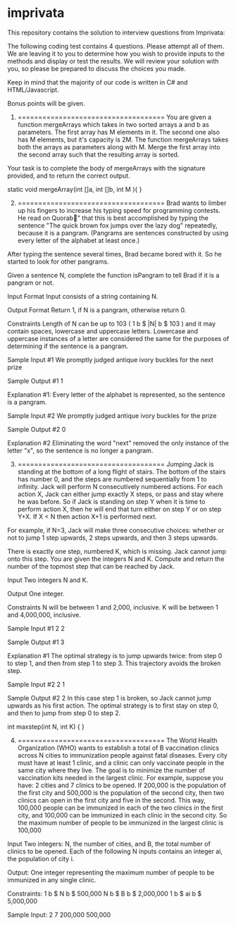 # imprivata
This repository contains the solution to interview questions from Imprivata:

The following coding test contains 4 questions. Please attempt all of them. We are leaving it to you to determine how you wish to provide inputs to the methods and display or test the results. We will review your solution with you, so please be prepared to discuss the choices you made.

Keep in mind that the majority of our code is written in C# and HTML/Javascript.

Bonus points will be given.

1. ====================================
You are given a function mergeArrays which takes in two sorted arrays a and b as parameters. The first array has M elements in it. The second one also has M elements, but it's capacity is 2M. The function mergeArrays takes both the arrays as parameters along with M. Merge the first array into the second array such that the resulting array is sorted.

Your task is to complete the body of mergeArrays with the signature provided, and to return the correct output. 

static void mergeArray(int []a, int []b, int M ){
}

2. ====================================
Brad wants to limber up his fingers to increase his typing speed for programming contests.  He read on Quorab" that this is best accomplished by typing the sentence "The quick brown fox jumps over the lazy dog" repeatedly, because it is a pangram. (Pangrams are sentences constructed by using every letter of the alphabet at least once.)
 
After typing the sentence several times, Brad became bored with it. So he started to look for other pangrams.
 
Given a sentence N, complete the function isPangram to tell Brad if it is a pangram or not.
 
Input Format
Input consists of a string containing N.
 
Output Format
Return 1, if N is a pangram, otherwise return 0.
 
Constraints
Length of N can be up to 103 ( 1 b	$ |N| b	$ 103 ) and it may contain spaces, lowercase and uppercase letters. Lowercase and uppercase instances of a letter are considered the same for the purposes of determining if the sentence is a pangram.
 
Sample Input #1
We promptly judged antique ivory buckles for the next prize    
 
Sample Output #1
1
 
Explanation #1:
Every letter of the alphabet is represented, so the sentence is a pangram.
 
Sample Input #2
We promptly judged antique ivory buckles for the prize    
 
Sample Output #2
0
 
Explanation #2
Eliminating the word "next" removed the only instance of the letter "x", so the sentence is no longer a pangram.

3. ====================================
Jumping Jack is standing at the bottom of a long flight of stairs. The bottom of the stairs has number 0, and the steps are numbered sequentially from 1 to infinity. Jack will perform N consecutively numbered actions. For each action X, Jack can either jump exactly X steps, or pass and stay where he was before. So if Jack is standing on step Y when it is time to perform action X, then he will end that turn either on step Y or on step Y+X. If X < N then action X+1 is performed next.
 
For example, if N=3, Jack will make three consecutive choices: whether or not to jump 1 step upwards, 2 steps upwards, and then 3 steps upwards.

There is exactly one step, numbered K, which is missing. Jack cannot jump onto this step. You are given the integers N and K. Compute and return the number of the topmost step that can be reached by Jack. 
 
Input 
Two integers N and K.
 
Output
One integer.
 
Constraints
N will be between 1 and 2,000, inclusive.
K will be between 1 and 4,000,000, inclusive.
 
Sample Input #1
2
2
 
Sample Output #1
3
 
Explanation #1
The optimal strategy is to jump upwards twice: from step 0 to step 1, and then from step 1 to step 3. This trajectory avoids the broken step.
        
Sample Input #2
2
1
 
Sample Output #2
2
In this case step 1 is broken, so Jack cannot jump upwards as his first action. The optimal strategy is to first stay on step 0, and then to jump from step 0 to step 2.

int maxstep(int N, int K) {
}

4. ====================================
The World Health Organization (WHO) wants to establish a total of B vaccination clinics across N cities to immunization people against fatal diseases. Every city must have at least 1 clinic, and a clinic can only vaccinate people in the same city where they live. The goal is to minimize the number of vaccination kits needed in the largest clinic. For example, suppose you have: 
2 cities and
7 clinics to be opened.
If 200,000 is the population of the first city and
500,000 is the population of the second city, then
two clinics can open in the first city and
five in the second. This way,
100,000 people can be immunized in each of the two clinics in the first city, and
100,000 can be immunized in each clinic in the second city. 
So the maximum number of people to be immunized in the largest clinic is 100,000

Input
Two integers: N, the number of cities, and B, the total number of clinics to be opened.
Each of the following N inputs contains an integer ai, the population of city i.

Output:
One integer representing the maximum number of people to be immunized in any single clinic.

Constraints:
1 b	$ N b	$ 500,000
N b	$ B b	$ 2,000,000
1 b	$ ai b	$ 5,000,000

Sample Input:
2 7
200,000
500,000
 

